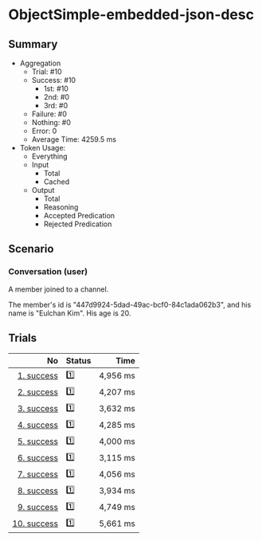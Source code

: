 # ObjectSimple-embedded-json-desc
## Summary
  - Aggregation
    - Trial: #10
    - Success: #10
      - 1st: #10
      - 2nd: #0
      - 3rd: #0
    - Failure: #0
    - Nothing: #0
    - Error: 0
    - Average Time: 4259.5 ms
  - Token Usage:
    - Everything
    - Input
      - Total
      - Cached
    - Output
      - Total
      - Reasoning
      - Accepted Predication
      - Rejected Predication

## Scenario
### Conversation (user)
A member joined to a channel.

The member's id is "447d9924-5dad-49ac-bcf0-84c1ada062b3",
and his name is "Eulchan Kim". His age is 20.

## Trials
No | Status | Time
---:|:-------|------:
[1. success](./trials/1.success.json) | 1️⃣ | 4,956 ms
[2. success](./trials/2.success.json) | 1️⃣ | 4,207 ms
[3. success](./trials/3.success.json) | 1️⃣ | 3,632 ms
[4. success](./trials/4.success.json) | 1️⃣ | 4,285 ms
[5. success](./trials/5.success.json) | 1️⃣ | 4,000 ms
[6. success](./trials/6.success.json) | 1️⃣ | 3,115 ms
[7. success](./trials/7.success.json) | 1️⃣ | 4,056 ms
[8. success](./trials/8.success.json) | 1️⃣ | 3,934 ms
[9. success](./trials/9.success.json) | 1️⃣ | 4,749 ms
[10. success](./trials/10.success.json) | 1️⃣ | 5,661 ms